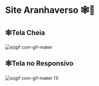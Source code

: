 # Site Aranhaverso 🕸️🖤

**<h2>🕸️Tela Cheia</h2>**
![ezgif com-gif-maker](https://github.com/amandaalbez/Site-Aranhaverso/assets/104281621/8a27fbec-7a7a-41e8-9508-ac197fe7480e)

**<h2>🕸️Tela no Responsivo</h2>**
![ezgif com-gif-maker (1)](https://github.com/amandaalbez/Site-Aranhaverso/assets/104281621/cef75269-757a-46ee-872c-1a9d512b74f4)
